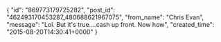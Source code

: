  {
   "id": "869773179725282",
   "post_id": "462493170453287_480688621967075",
   "from_name": "Chris Evan",
   "message": "Lol. But it's true....cash up front. Now how",
   "created_time": "2015-08-20T14:30:41+0000"
 }
